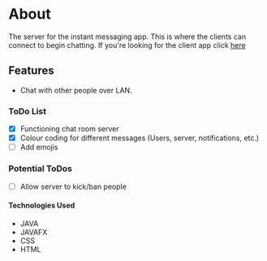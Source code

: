 # About

The server for the instant messaging app. This is where the clients can connect to begin chatting. If you're looking for the client app click [here](https://mantasvis.github.io/ChatRoomClient/)

## Features

* Chat with other people over LAN.

### ToDo List

- [x] Functioning chat room server
- [x] Colour coding for different messages (Users, server, notifications, etc.)
- [ ] Add emojis

### Potential ToDos

- [ ] Allow server to kick/ban people

#### Technologies Used

* JAVA
* JAVAFX
* CSS
* HTML
